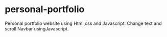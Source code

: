 # personal-portfolio
Personal portfolio website using Html,css and Javascript. Change text and scroll Navbar usingJavascript.
